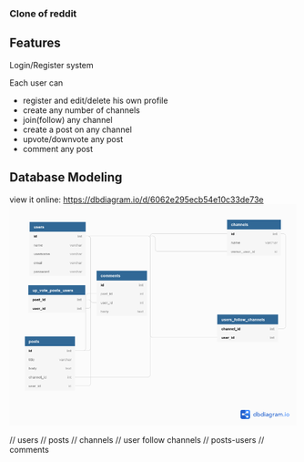 ### Clone of reddit

## Features
<p> Login/Register system
</p>
<p> 
Each user can
</p>
<ul>
<li>register and edit/delete his own profile
</li>
<li>create any number of channels
</li>
<li>join(follow) any channel
</li>
<li>create a post on any channel
</li>
<li>upvote/downvote any post
</li>
</li>
<li>comment any post
</li>
</ul>

## Database Modeling

view it online: https://dbdiagram.io/d/6062e295ecb54e10c33de73e
<img src="screenshots/readdit.png" alt="diagram for app">

// users
// posts
// channels
// user follow channels
// posts-users
// comments


